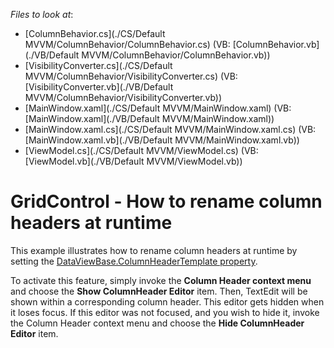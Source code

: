 <!-- default file list -->
*Files to look at*:

* [ColumnBehavior.cs](./CS/Default MVVM/ColumnBehavior/ColumnBehavior.cs) (VB: [ColumnBehavior.vb](./VB/Default MVVM/ColumnBehavior/ColumnBehavior.vb))
* [VisibilityConverter.cs](./CS/Default MVVM/ColumnBehavior/VisibilityConverter.cs) (VB: [VisibilityConverter.vb](./VB/Default MVVM/ColumnBehavior/VisibilityConverter.vb))
* [MainWindow.xaml](./CS/Default MVVM/MainWindow.xaml) (VB: [MainWindow.xaml](./VB/Default MVVM/MainWindow.xaml))
* [MainWindow.xaml.cs](./CS/Default MVVM/MainWindow.xaml.cs) (VB: [MainWindow.xaml.vb](./VB/Default MVVM/MainWindow.xaml.vb))
* [ViewModel.cs](./CS/Default MVVM/ViewModel.cs) (VB: [ViewModel.vb](./VB/Default MVVM/ViewModel.vb))
<!-- default file list end -->
# GridControl - How to rename column headers at runtime


<p>This example illustrates how to rename column headers at runtime by setting the  <a href="http://documentation.devexpress.com/#WPF/DevExpressXpfGridDataViewBase_ColumnHeaderTemplatetopic"><u>DataViewBase.ColumnHeaderTemplate property</u></a>.  </p><p>To activate this feature, simply invoke the <strong>Column Header context menu</strong> and choose the <strong>Show ColumnHeader Editor</strong> item. Then, TextEdit will be shown within a corresponding column header. This editor gets hidden when it loses focus. If this editor was not focused, and you wish to hide it, invoke the Column Header context menu and choose the <strong>Hide ColumnHeader Editor</strong> item.</p>

<br/>


